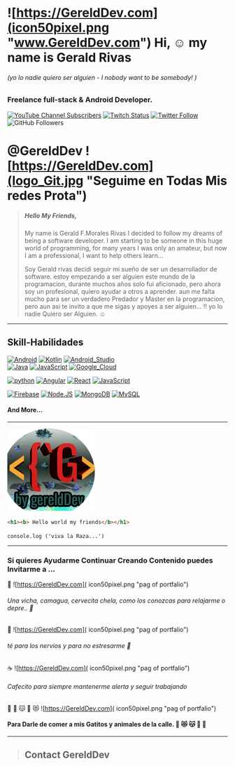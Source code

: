 # ![https://GereldDev.com](icon50pixel.png "www.GereldDev.com")  Hi, :relaxed: my name is  Gerald Rivas  
###### (yo lo nadie quiero ser alguien - I nobody want to be somebody! )
### Freelance full-stack  & Android Developer.

[![YouTube Channel Subscribers](https://img.shields.io/youtube/channel/subscribers/UCxPD7bsocoAMq8Dj18kmGyQ?style=social)](https://www.youtube.com/channel/UCFZW1lPhLxgzcwfleSL3_eA)
[![Twitch Status](https://img.shields.io/twitch/status/gerelddev?style=social)](https://twitch.com/gerelddev)
[![Twitter Follow](https://img.shields.io/twitter/follow/gereldev?style=social)](https://twitter.com/gerelddev)
![GitHub Followers](https://img.shields.io/github/followers/GereldDev?style=social)



  
#  @GereldDev ![https://GereldDev.com](logo_Git.jpg "Seguime en Todas Mis redes Prota")


>  ##### Hello  My Friends, 
>  My name is Gerald F.Morales Rivas I decided to follow my dreams of being a software developer. I am starting to be someone in this huge world of programming, for many years I was only an amateur, but now I am a professional, I want to help others learn...
>  
> Soy Gerald rivas decidi seguir mi sueño de ser un desarrollador de software. estoy empezando a ser alguien este mundo de la programacion, durante muchos años solo fui aficionado, pero ahora soy un profesional, quiero ayudar a otros a aprender.
>  aun me falta mucho para ser un verdadero Predador y Master en la programacion, pero aun asi te invito a que me sigas y apoyes a ser alguien...
!! yo lo nadie Quiero ser Alguien. :relaxed:



---
## Skill-Habilidades

[![Android](https://img.shields.io/badge/Android-3DDC84?style=for-the-badge&logo=android&logoColor=white&labelColor=101010)]()
[![Kotlin](https://img.shields.io/badge/Kotlin-0095D5?style=for-the-badge&logo=kotlin&logoColor=white&labelColor=101010)]()
[![Android_Studio](https://img.shields.io/badge/Android_Studio-3DDC84?style=for-the-badge&logo=android-studio&logoColor=white&labelColor=101010)]()
</br>
[![Java](https://img.shields.io/badge/java-007396?style=for-the-badge&logo=java&logoColor=white&labelColor=101010)]()
[![JavaScript](https://img.shields.io/badge/JavaScript-F7DF1E?style=for-the-badge&logo=javascript&logoColor=white&labelColor=101010)]()  [![Google_Cloud](https://img.shields.io/badge/Google_Cloud-4285F4?style=for-the-badge&logo=googlecloud&logoColor=white&labelColor=101010)]()
</br>

[![python](https://img.shields.io/badge/python-3DDC84?style=for-the-badge&logo=&logoColor=white&labelColor=1201010)]()
[![Angular](https://img.shields.io/badge/Angular-004695D5?style=for-the-badge&logo=r=white&labelColor=101010)]()
[![React](https://img.shields.io/badge/React.js-3DDC84?style=for-the-badge&logo=python-studio&logoColor=white&labelColor=101010)]() [![JavaScript](https://img.shields.io/badge/.net-F7DF1E?style=for-the-badge&logo==white&labelColor=101010)]()
</br>

[![Firebase](https://img.shields.io/badge/Firebase-FFCA28?style=for-the-badge&logo=firebase&logoColor=white&labelColor=101010)]()
[![Node.JS](https://img.shields.io/badge/Node.JS-339933?style=for-the-badge&logo=node.js&logoColor=white&labelColor=101010)]()
[![MongoDB](https://img.shields.io/badge/MongoDB-47A248?style=for-the-badge&logo=mongodb&logoColor=white&labelColor=101010)]()
[![MySQL](https://img.shields.io/badge/MySQL-4479A1?style=for-the-badge&logo=mysql&logoColor=white&labelColor=101010)]()
</br>

#### And More...

--- 

![test img ](log.png "Logo de mi Red Social")

```Html 
<h1><b> Hello world my friends</b></h1>

```
`console.log ('viva la Raza...')`


----------------------------------
### Si quieres Ayudarme  Continuar Creando Contenido puedes Invitarme a ...

:beer: ![https://GereldDev.com]( icon50pixel.png "pag of portfalio")
 ###### Una vicha, camagua, cervecita chela, como los conozcas para relajarme o depre.. :beer: 

:tea: ![https://GereldDev.com]( icon50pixel.png "pag of portfalio")
######  té para los nervios y para no estresarme :tea: 

:coffee: ![https://GereldDev.com]( icon50pixel.png "pag of portfalio")
######  Cafecito para siempre mantenerme alerta y seguir trabajando

:ramen: :rabbit: :kissing_cat: :dog: :heart_eyes_cat: ![https://GereldDev.com]( icon50pixel.png "pag of portfalio")
#### Para Darle de comer a mis Gatitos y animales de la calle. :ramen: :heart_eyes_cat: :kissing_cat: :dog: :rabbit:


--------------------------------
>## Contact GereldDev 


<!---
GereldDev/GereldDev is a ✨ special ✨ repository because its `README.md` (this file) appears on your GitHub profile.
You can click the Preview link to take a look at your changes.
--->

